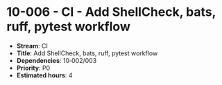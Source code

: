 
# 10-006 - CI - Add ShellCheck, bats, ruff, pytest workflow

- **Stream**: CI
- **Title**: Add ShellCheck, bats, ruff, pytest workflow
- **Dependencies**: 10‑002/003
- **Priority**: P0
- **Estimated hours**: 4

